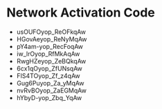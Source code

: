 # Network Activation Code
* usOUFOyop_ReOFkqAw
* HGovAeyop_ReNyMqAw
* pY4am-yop_RecFoqAw
* iw_lrOyop_RfMkAqAw
* RwgHZeyop_ZeBQkqAw
* 6cx1qOyop_ZfUNsqAw
* FIS4TOyop_Zf_z4qAw
* Gug6Puyop_Za_yMqAw
* nvRvBOyop_ZaEGMqAw
* hYbyD-yop_Zbq_YqAw